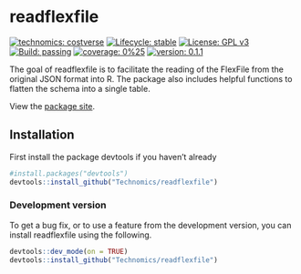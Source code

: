 
<!-- README.md is generated from README.Rmd. Please edit that file -->

# readflexfile

<!-- badges: start -->

[![technomics:
costverse](https://img.shields.io/badge/technomics-costverse-EAC435.svg)](https://gitlab.technomics.net/costverse)
[![Lifecycle:
stable](https://img.shields.io/badge/lifecycle-stable-brightgreen.svg)](https://www.tidyverse.org/lifecycle/#stable)
[![License: GPL
v3](https://img.shields.io/badge/License-GPLv3-blue.svg)](https://www.gnu.org/licenses/gpl-3.0)
[![Build:
passing](https://img.shields.io/badge/build-passing-green.svg)](https://gitlab.technomics.net/costverse/readflexfile.git)
[![coverage:
0%25](https://img.shields.io/badge/coverage-0%25-blue.svg)]()
[![version:
0.1.1](https://img.shields.io/badge/version-0.1.1-blue.svg)]()
<!-- badges: end -->

The goal of readflexfile is to facilitate the reading of the FlexFile
from the original JSON format into R. The package also includes helpful
functions to flatten the schema into a single table.

View the [package site](https://github.com/Technomics).

## Installation

First install the package devtools if you haven’t already

``` r
#install.packages("devtools")
devtools::install_github("Technomics/readflexfile")
```

### Development version

To get a bug fix, or to use a feature from the development version, you
can install readflexfile using the following.

``` r
devtools::dev_mode(on = TRUE)
devtools::install_github("Technomics/readflexfile")
```
